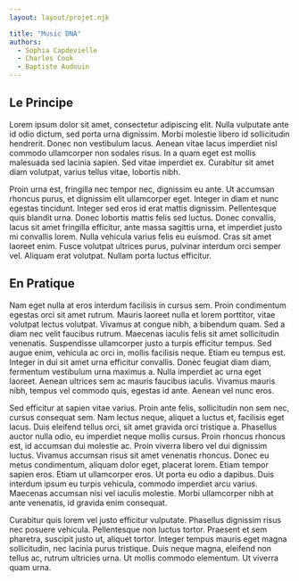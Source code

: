 ```yaml
---
layout: layout/projet.njk

title: "Music DNA"
authors:
  - Sophia Capdevielle
  - Charles Cook
  - Baptiste Audouin
---
```



## Le Principe

Lorem ipsum dolor sit amet, consectetur adipiscing elit. Nulla vulputate ante id odio dictum, sed porta urna dignissim. Morbi molestie libero id sollicitudin hendrerit. Donec non vestibulum lacus. Aenean vitae lacus imperdiet nisl commodo ullamcorper non sodales risus. In a quam eget est mollis malesuada sed lacinia sapien. Sed vitae imperdiet ex. Curabitur sit amet diam volutpat, varius tellus vitae, lobortis nibh.

Proin urna est, fringilla nec tempor nec, dignissim eu ante. Ut accumsan rhoncus purus, et dignissim elit ullamcorper eget. Integer in diam et nunc egestas tincidunt. Integer sed eros id erat mattis dignissim. Pellentesque quis blandit urna. Donec lobortis mattis felis sed luctus. Donec convallis, lacus sit amet fringilla efficitur, ante massa sagittis urna, et imperdiet justo mi convallis lorem. Nulla vehicula varius felis eu euismod. Cras sit amet laoreet enim. Fusce volutpat ultrices purus, pulvinar interdum orci semper vel. Aliquam erat volutpat. Nullam porta luctus efficitur.

## En Pratique

Nam eget nulla at eros interdum facilisis in cursus sem. Proin condimentum egestas orci sit amet rutrum. Mauris laoreet nulla et lorem porttitor, vitae volutpat lectus volutpat. Vivamus at congue nibh, a bibendum quam. Sed a diam nec velit faucibus rutrum. Maecenas iaculis felis sit amet sollicitudin venenatis. Suspendisse ullamcorper justo a turpis efficitur tempus. Sed augue enim, vehicula ac orci in, mollis facilisis neque. Etiam eu tempus est. Integer in dui sit amet urna efficitur convallis. Donec feugiat diam diam, fermentum vestibulum urna maximus a. Nulla imperdiet ac urna eget laoreet. Aenean ultrices sem ac mauris faucibus iaculis. Vivamus mauris nibh, tempus vel commodo quis, egestas id ante. Aenean vel nunc eros.

Sed efficitur at sapien vitae varius. Proin ante felis, sollicitudin non sem nec, cursus consequat sem. Nam lectus neque, aliquet a luctus et, facilisis eget lacus. Duis eleifend tellus orci, sit amet gravida orci tristique a. Phasellus auctor nulla odio, eu imperdiet neque mollis cursus. Proin rhoncus rhoncus est, id accumsan dui molestie ac. Proin viverra libero vel dui dignissim luctus. Vivamus accumsan risus sit amet venenatis rhoncus. Donec eu metus condimentum, aliquam dolor eget, placerat lorem. Etiam tempor sapien eros. Etiam ut ullamcorper eros. Ut porta eu odio a dapibus. Duis interdum ipsum eu turpis vehicula, commodo imperdiet arcu varius. Maecenas accumsan nisi vel iaculis molestie. Morbi ullamcorper nibh at ante venenatis, id gravida enim consequat.

Curabitur quis lorem vel justo efficitur vulputate. Phasellus dignissim risus nec posuere vehicula. Pellentesque non luctus tortor. Praesent et sem pharetra, suscipit justo ut, aliquet tortor. Integer tempus mauris eget magna sollicitudin, nec lacinia purus tristique. Duis neque magna, eleifend non tellus ac, rutrum ultricies urna. Ut mollis commodo elementum. Ut viverra quam urna.
